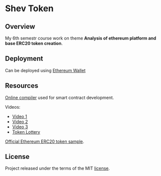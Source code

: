 [license]: ./LICENSE

# Shev Token

## Overview

My 6th semestr course work on theme **Analysis of ethereum platform and base ERC20 token creation**.

## Deployment

Can be deployed using [Ethereum Wallet](https://github.com/ethereum/mist)

## Resources

[Online compiler](http://remix.ethereum.org/#optimize=false) used for smart contract development.

Videos:
- [Video 1](https://www.youtube.com/watch?v=Afr_PakSW5g&t=2s)
- [Video 2](https://www.youtube.com/watch?v=lOWt_hnNDnI)
- [Video 3](https://www.youtube.com/watch?v=JHrQ3l2tT78)
- [Token Lottery](https://www.youtube.com/watch?v=sPCPacV2JNU)

[Official Ethereum ERC20 token sample](https://www.ethereum.org/token).

## License

Project released under the terms of the MIT [license][license].
